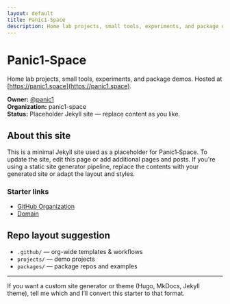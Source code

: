 ```yaml
---
layout: default
title: Panic1‑Space
description: Home lab projects, small tools, experiments, and package demos hosted at panic1.space
---
```

# Panic1‑Space

Home lab projects, small tools, experiments, and package demos. Hosted at [https://panic1.space](https://panic1.space).

**Owner:** [@panic1](https://github.com/panic1)  
**Organization:** panic1-space  
**Status:** Placeholder Jekyll site — replace content as you like.

## About this site

This is a minimal Jekyll site used as a placeholder for Panic1‑Space. To update the site, edit this page or add additional pages and posts. If you're using a static site generator pipeline, replace the contents with your generated site or adapt the layout and styles.

### Starter links

- [GitHub Organization](https://github.com/panic1-space)
- [Domain](https://panic1.space)

## Repo layout suggestion

- `.github/` — org-wide templates & workflows  
- `projects/` — demo projects  
- `packages/` — package repos and examples

---
If you want a custom site generator or theme (Hugo, MkDocs, Jekyll theme), tell me which and I’ll convert this starter to that format.
